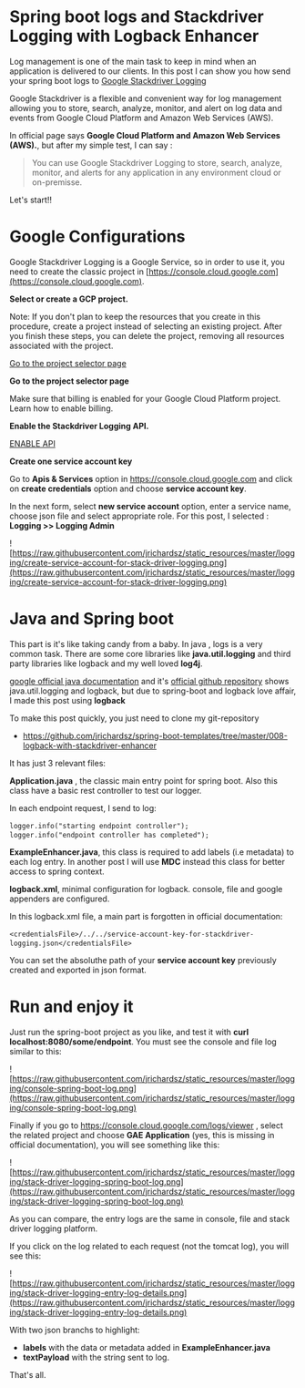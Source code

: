 # Spring boot logs and Stackdriver Logging with Logback Enhancer

Log management is one of the main task to keep in mind when an application is delivered to our clients. In this post I can show you how send your spring boot logs to [Google Stackdriver Logging](https://cloud.google.com/logging/)

Google Stackdriver is a flexible and convenient way for log management allowing you to store, search, analyze, monitor, and alert on log data and events from Google Cloud Platform and Amazon Web Services (AWS).

In official page says **Google Cloud Platform and Amazon Web Services (AWS).**, but after my simple test, I can say :

> You can use Google Stackdriver Logging to store, search, analyze, monitor, and alerts  for any application in any environment cloud or on-premisse.

Let's start!!

# Google Configurations

Google Stackdriver Logging is a Google Service, so in order to use it, you need to create the classic project in [https://console.cloud.google.com](https://console.cloud.google.com).


**Select or create a GCP project.**

Note: If you don't plan to keep the resources that you create in this procedure, create a project instead of selecting an existing project. After you finish these steps, you can delete the project, removing all resources associated with the project.

[Go to the project selector page](https://console.cloud.google.com/projectselector2/home/dashboard?_ga=2.256990859.-1875927730.1570883781)

**Go to the project selector page**

Make sure that billing is enabled for your Google Cloud Platform project. Learn how to enable billing.

**Enable the Stackdriver Logging API.**

[ENABLE API](https://console.cloud.google.com/flows/enableapi?apiid=logging.googleapis.com&_ga=2.256990859.-1875927730.1570883781)

**Create one service account key**

Go to **Apis & Services** option in https://console.cloud.google.com and click on **create credentials** option and choose **service account key**.

In the next form, select **new service account** option, enter a service name, choose json file and select appropriate role.  For this post, I selected : **Logging >> Logging Admin**

![https://raw.githubusercontent.com/jrichardsz/static_resources/master/logging/create-service-account-for-stack-driver-logging.png](https://raw.githubusercontent.com/jrichardsz/static_resources/master/logging/create-service-account-for-stack-driver-logging.png)

# Java and Spring boot

This part is it's like taking candy from a baby. In java , logs is a very common task. There are some core libraries like **java.util.logging** and third party libraries like logback and my well loved **log4j**.

[google official java documentation](https://cloud.google.com/logging/docs/setup/java) and it's [official github repository](https://github.com/GoogleCloudPlatform/java-docs-samples) shows java.util.logging and logback, but due to spring-boot and logback love affair, I made this post using **logback**

To make this post quickly, you just need to clone my git-repository

- https://github.com/jrichardsz/spring-boot-templates/tree/master/008-logback-with-stackdriver-enhancer

It has just 3 relevant files:

**Application.java** , the classic main entry point for spring boot. Also this class have a basic rest controller to test our logger.

In each endpoint request, I send to log:

```
logger.info("starting endpoint controller");
logger.info("endpoint controller has completed");
```

**ExampleEnhancer.java**, this class is required to add labels (i.e metadata) to each log entry. In another post I will use **MDC** instead this class for better access to spring context.

**logback.xml**, minimal configuration for logback. console, file and google appenders are configured.

In this logback.xml file, a main part is forgotten in official documentation:

```
<credentialsFile>/../../service-account-key-for-stackdriver-logging.json</credentialsFile>
```

You can set the absoluthe path of your **service account key** previously created and exported in json format.


# Run and enjoy it

Just run the spring-boot project as you like, and test it with **curl localhost:8080/some/endpoint**. You must see the console and file log similar to this:

![https://raw.githubusercontent.com/jrichardsz/static_resources/master/logging/console-spring-boot-log.png](https://raw.githubusercontent.com/jrichardsz/static_resources/master/logging/console-spring-boot-log.png)

Finally if you go to https://console.cloud.google.com/logs/viewer , select the related project and choose **GAE Application** (yes, this is missing in official documentation), you will see something like this:

![https://raw.githubusercontent.com/jrichardsz/static_resources/master/logging/stack-driver-logging-spring-boot-log.png](https://raw.githubusercontent.com/jrichardsz/static_resources/master/logging/stack-driver-logging-spring-boot-log.png)

As you can compare, the entry logs are the same in console, file and stack driver logging platform.

If you click on the log related to each request (not the tomcat log), you will see this:

![https://raw.githubusercontent.com/jrichardsz/static_resources/master/logging/stack-driver-logging-entry-log-details.png](https://raw.githubusercontent.com/jrichardsz/static_resources/master/logging/stack-driver-logging-entry-log-details.png)

With two json branchs to highlight:

- **labels** with the data or metadata added in **ExampleEnhancer.java**
- **textPayload** with the string sent to log.

That's all.
